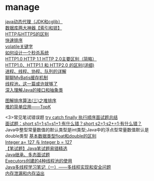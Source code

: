# manage
<a href="http://www.cnblogs.com/jqyp/archive/2010/08/20/1805041.html">java动态代理（JDK和cglib）</a></br>
<a href="https://juejin.im/post/5b55b842f265da0f9e589e79#comment">数据库两大神器【索引和锁】</a></br>
<a href="https://www.cnblogs.com/wqhwe/p/5407468.html">HTTP与HTTPS的区别</a></br>
<a href="https://blog.csdn.net/morewindows/article/details/6684558">快速排序</a></br>
<a href="https://juejin.im/post/5a2b53b7f265da432a7b821c">volatile关键字</a></br>
<a href="https://blog.csdn.net/suifeng3051/article/details/52607544">如何设计一个秒杀系统</a></br>
<a href="https://blog.csdn.net/linsongbin1/article/details/54980801">HTTP1.0 HTTP 1.1 HTTP 2.0主要区别（简略）</a></br>
<a href="https://www.cnblogs.com/heluan/p/8620312.html">HTTP1.0、HTTP1.1 和 HTTP2.0 的区别(详细)</a></br>
<a href="https://www.imooc.com/article/31751">进程、线程、协程、队列的详解</a></br>
<a href="https://tech.meituan.com/mybatis_cache.html">聊聊MyBatis缓存机制</a></br>
<a href="https://www.jianshu.com/p/210eab345423">线程池，这一篇或许就够了</a></br>
<a href="https://www.cnblogs.com/dolphin0520/p/3811437.html">深入理解Java的接口和抽象类</a></br>

<a href="https://www.cnblogs.com/chengxiao/p/6129630.html">图解排序算法(三)之堆排序</a></br>
<a href="https://blog.csdn.net/LYJwonderful/article/details/80304660">堆的简单应用——TopK</a></br>


<3>常见笔试错误题</h3>
<a href="https://www.cnblogs.com/superFish2016/p/6687549.html">try catch finally 执行顺序面试题总结</a></br>
<a href="https://blog.csdn.net/u012110719/article/details/46316627">面试题：short s1=1;s1=s1+1;有什么错？short s2=1;s2+=1;有什么错？</a></br>
Java中整型常量数值的默认类型是int类型;Java中的浮点型常量数值默认是double类型
<a href="https://www.cnblogs.com/liutianci/p/8443372.html">基本数据类型float和double的区别</a></br>
<a href="https://blog.csdn.net/qiaoijun/article/details/48878039">Integer a= 127 与 Integer b = 127</a></br>
<a href="https://www.cnblogs.com/hglibin/p/9425306.html">【笔试题】Java笔试题易错精选</a></br>
<a href="https://blog.csdn.net/qq_27258799/article/details/51194598">Java继承、多态面试题</a></br>
<a href="https://www.cnblogs.com/ljp-sun/p/6580147.html">Executors创建的4种线程池的使用</a></br>
<a href="https://www.cnblogs.com/love-Stefanie/p/6706507.html">Java多线程学习笔记（一）——多线程实现和安全问题</a></br>
<a href="https://blog.csdn.net/u012813201/article/details/73793668">内存泄漏和内存溢出</a></br>
